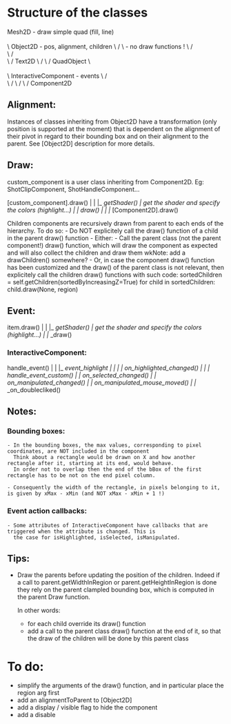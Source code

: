 # Structure of the classes

   Mesh2D  - draw simple quad (fill, line)
      \
       \
        \             Object2D     - pos, alignment, children
         \             /    \      - no draw functions !
          \           /      \
           \         /        \
            \       /        Text2D
             \     /
              \   /
            QuadObject
                \      
                 \
                  \         InteractiveComponent   - events
                   \          /     
                    \        /
                     \      /
                      \    /
                    Component2D

## Alignment:

  Instances of classes inheriting from Object2D have a transformation (only position is supported at the moment)
  that is dependent on the alignment of their pivot in regard to their bounding box and on their alignment
  to the parent. See [Object2D] description for more details.


## Draw:

  custom_component is a user class inheriting from Component2D. Eg: ShotClipComponent, ShotHandleComponent...

  [custom_component].draw()
     |
     |
     |_ _getShader()
     |      get the shader and specify the colors (highlight...)
     |
     |_ _draw()
     |
     |
     |_ [Component2D].draw()

  Children components are recursively drawn from parent to each ends of the hierarchy.
  To do so:
    - Do NOT explicitely call the draw() function of a child in the parent draw() function
    - Either:
      - Call the parent class (not the parent component!) draw() function, which will draw
        the component as expected and will also collect the children and draw them
        wkNote: add a drawChildren() somewhere?
      - Or, in case the component draw() function has been customized and the draw() of the
        parent class is not relevant, then explicitely call the children draw() functions
        with such code:
            sortedChildren = self.getChildren(sortedByIncreasingZ=True)
            for child in sortedChildren:
                child.draw(None, region)

## Event:

  item.draw()
     |
     |
     |_ _getShader()
     |      get the shader and specify the colors (highlight...)
     |
     |_ _draw()


### InteractiveComponent:

  handle_event()
     |
     |
     |_ _event_highlight
     |          |
     |          |_ _on_highlighted_changed()
     |
     |
     |_ _handle_event_custom()
                |
                |_ _on_selected_changed()
                |
                |_ _on_manipulated_changed()
                |
                |_ _on_manipulated_mouse_moved()
                |
                |_ _on_doublecliked()
      

     


## Notes:

  ### Bounding boxes:
    - In the bounding boxes, the max values, corresponding to pixel coordinates, are NOT included in the component
      Think about a rectangle would be drawn on X and how another rectangle after it, starting at its end, would behave.
      In order not to overlap then the end of the bBox of the first rectangle has to be not on the end pixel column.
    
    - Consequently the width of the rectangle, in pixels belonging to it, is given by xMax - xMin (and NOT xMax - xMin + 1 !)

  ### Event action callbacks:
    - Some attributes of InteractiveComponent have callbacks that are triggered when the attribute is changed. This is 
      the case for isHighlighted, isSelected, isManipulated.

## Tips:
  - Draw the parents before updating the position of the children.
    Indeed if a call to parent.getWidthInRegion or parent.getHeightInRegion is done they rely on the parent
    clampled bounding box, which is computed in the parent Draw function.

    In other words:
      - for each child override its draw() function
      - add a call to the parent class draw() function at the end of it, so that the draw of the children will
        be done by this parent class




# To do:
  - simplify the arguments of the draw() function, and in particular place the region arg first
  - add an alignmentToParent to [Object2D]
  - add a display / visible flag to hide the component
  - add a disable

  
  